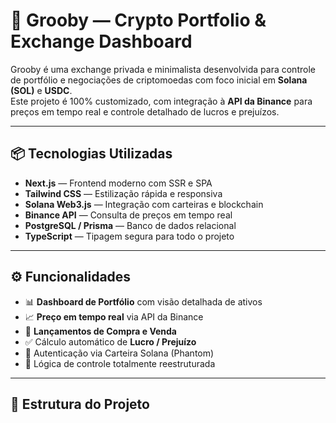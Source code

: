 # 🚀 Grooby — Crypto Portfolio & Exchange Dashboard

Grooby é uma exchange privada e minimalista desenvolvida para controle de portfólio e negociações de criptomoedas com foco inicial em **Solana (SOL)** e **USDC**.  
Este projeto é 100% customizado, com integração à **API da Binance** para preços em tempo real e controle detalhado de lucros e prejuízos.

---

## 📦 Tecnologias Utilizadas

- **Next.js** — Frontend moderno com SSR e SPA
- **Tailwind CSS** — Estilização rápida e responsiva
- **Solana Web3.js** — Integração com carteiras e blockchain
- **Binance API** — Consulta de preços em tempo real
- **PostgreSQL / Prisma** — Banco de dados relacional
- **TypeScript** — Tipagem segura para todo o projeto

---

## ⚙️ Funcionalidades

- 📊 **Dashboard de Portfólio** com visão detalhada de ativos
- 📈 **Preço em tempo real** via API da Binance
- 💸 **Lançamentos de Compra e Venda**
- ✅ Cálculo automático de **Lucro / Prejuízo**
- 🔐 Autenticação via Carteira Solana (Phantom)
- 🧠 Lógica de controle totalmente reestruturada

---

## 📂 Estrutura do Projeto

